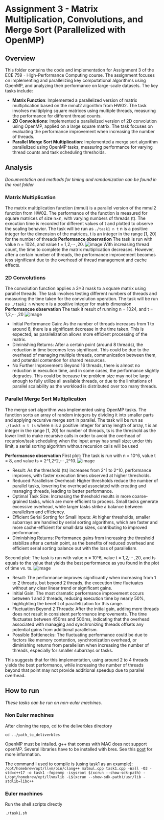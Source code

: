 # Assignment 3 - Matrix Multiplication, Convolutions, and Merge Sort (Parallelized with OpenMP)
## Overview
This folder contains the code and implementation for Assignment 3 of the ECE 759 - High-Performance Computing course. The assignment focuses on implementing and parallelizing key computational algorithms using OpenMP, and analyzing their performance on large-scale datasets. The key tasks include:

- **Matrix Function**: Implemented a parallelized version of matrix multiplication based on the mmul2 algorithm from HW02. The task involves multiplying square matrices using multiple threads, measuring the performance for different thread counts.
- **2D Convolutions**: Implemented a parallelized version of 2D convolution using OpenMP, applied on a large square matrix. The task focuses on evaluating the performance improvement when increasing the number of threads.
- **Parallel Merge Sort Multiplication**: Implemented a merge sort algorithm parallelized using OpenMP tasks, measuring performance for varying thread counts and task scheduling thresholds.


## Analysis
*Documentation and methods for timing and ramdonization can be found in the root folder* 
### Matrix Multiplication
The matrix multiplication function (mmul) is a parallel version of the mmul2 function from HW02. The performance of the function is measured for square matrices of size n×n, with varying numbers of threads (t). The execution time is recorded for different values of t and plotted to observe the scaling behavior.
The task will be run as
``
 ./task1 n t
``
n is a positive integer for the dimension of the matrices, t is an integer in the range [1, 20] for the number of threads
**Performance observation**
The task is run with value n = 1024, and value t = 1,2,··· ,20.
![image](https://github.com/user-attachments/assets/27b308ca-1774-46e4-bfb3-35f823210760)
With increasing thread count, the time to complete the matrix multiplication decreases. However, after a certain number of threads, the performance improvement becomes less significant due to the overhead of thread management and cache effects.

### 2D Convolutions
The convolution function applies a 3×3 mask to a square matrix using parallel threads. The task involves testing different numbers of threads and measuring the time taken for the convolution operation.
The task will be run as
``
 ./task2 n
``
where n is a positive integer for matrix dimension
**Performancse observation**
The task it result of running n = 1024, and t = 1,2,··· ,20
![image](https://github.com/user-attachments/assets/4799aee4-88f6-4f3c-bcb2-fb100e72d6c3)
- Initial Performance Gain: As the number of threads increases from 1 to around 8, there is a significant decrease in the time taken. This is expected, as parallelization allows more efficient processing of the matrix.
- Diminishing Returns: After a certain point (around 8 threads), the reduction in time becomes less significant. This could be due to the overhead of managing multiple threads, communication between them, and potential contention for shared resources.
- No Further Improvement: Beyond 16 threads, there is almost no reduction in execution time, and in some cases, the performance slightly degrades. This could be because the problem size may not be large enough to fully utilize all available threads, or due to the limitations of parallel scalability as the workload is distributed over too many threads.

### Parallel Merge Sort Multiplication
The merge sort algorithm was implemented using OpenMP tasks. The function sorts an array of random integers by dividing it into smaller parts and applying recursive merge sort in parallel.
The task will be run as
``
 ./task3 n t ts
``
where n is a positive integer for array length of array, t is an integer in the range [1, 20] for number of threads, ts is the threshold as the lower limit to make recursive calls in order to avoid the overhead of recursion/task scheduling when the input array has small size; under this limit, a serial sorting algorithm without recursion calls will be used

**Performancse observation**
First plot: The task is run with n = 10^6, value t = 8, and value ts = 2^1,2^2,··· ,2^10.
![image](https://github.com/user-attachments/assets/b87a24d5-98f8-40a5-b1bb-87d10830c157)

- Result: As the threshold (ts) increases from 2^1 to 2^10, performance improves, with faster execution times observed at higher thresholds.
- Reduced Parallelism Overhead: Higher thresholds reduce the number of parallel tasks, lowering the overhead associated with creating and managing threads, leading to better performance.
- Optimal Task Size: Increasing the threshold results in more coarse-grained tasks, which are more efficient to process. Small tasks generate excessive overhead, while larger tasks strike a balance between parallelism and efficiency.
- Efficient Serial Sorting for Small Inputs: At higher thresholds, smaller subarrays are handled by serial sorting algorithms, which are faster and more cache-efficient for small data sizes, contributing to improved performance.
- Diminishing Returns: Performance gains from increasing the threshold stabilize after a certain point, as the benefits of reduced overhead and efficient serial sorting balance out with the loss of parallelism.

Second plot: The task is run with value n = 10^6, value t = 1,2,··· ,20, and ts equals to the value that yields the best performance as you found in the plot of time vs. ts.
![image](https://github.com/user-attachments/assets/24a6da83-2f47-434c-a715-018b2d581054)

- Result: The performance improves significantly when increasing from 1 to 2 threads, but beyond 2 threads, the execution time fluctuates without any clear linear trend or significant gains.
- Initial Gain: The most dramatic performance improvement occurs between 1 and 2 threads, reducing execution time by nearly 50%, highlighting the benefit of parallelization for this range.
- Fluctuation Beyond 2 Threads: After the initial gain, adding more threads does not result in consistent performance improvements. The time fluctuates between 450ms and 500ms, indicating that the overhead associated with managing and synchronizing threads offsets any potential gains from additional parallelism.
- Possible Bottlenecks: The fluctuating performance could be due to factors like memory contention, synchronization overhead, or diminishing returns from parallelism when increasing the number of threads, especially for smaller subarrays or tasks.

This suggests that for this implementation, using around 2 to 4 threads yields the best performance, while increasing the number of threads beyond that point may not provide additional speedup due to parallel overhead.


## How to run
*These tasks can be run on non-euler machines.*
### Non Euler machines
After cloning the repo, cd to the deliverbles directory

`cd ../path_to_deliverbles`

OpenMP must be intalled. g++ that comes with MAC does not support openMP. Several libraries have to be installed with bres. See this [post](https://stackoverflow.com/questions/60005176/how-to-deal-with-clang-error-unsupported-option-fopenmp-on-travis) for more information.

The command I used to compile is (using task1 as an example):
``
/opt/homebrew/opt/llvm/bin/clang++ matmul.cpp task1.cpp -Wall -O3 -std=c++17 -o task1 -fopenmp -isysroot $(xcrun --show-sdk-path) -L/opt/homebrew/opt/llvm/lib -L$(xcrun --show-sdk-path)/usr/lib -stdlib=libc++
``


### Euler machines
Run the shell scripts directly    

`./task1.sh`
